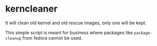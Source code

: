 # kerncleaner
It will clean old kernel and old rescue images, only one will be kept.

This simple script is meant for business where packages like `package-cleanup` from fedora cannot be used.
